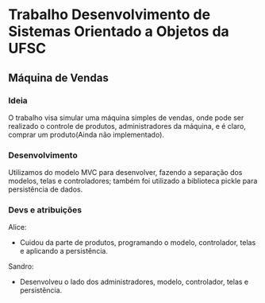 # Trabalho Desenvolvimento de Sistemas Orientado a Objetos da UFSC
## Máquina de Vendas

### Ideia
O trabalho visa simular uma máquina simples de vendas, onde pode ser realizado o controle de produtos, administradores da máquina, e é claro, comprar um produto(Ainda não implementado).

### Desenvolvimento
Utilizamos do modelo MVC para desenvolver, fazendo a separação dos modelos, telas e controladores;
também foi utilizado a biblioteca pickle para persistência de dados.

### Devs e atribuições
Alice:
* Cuidou da parte de produtos, programando o modelo, controlador, telas e aplicando a persistência.

Sandro:
* Desenvolveu o lado dos administradores, modelo, controlador, telas e persistência.
